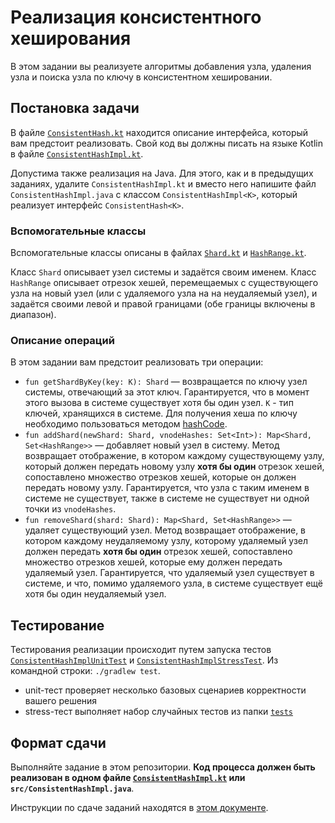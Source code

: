 # Реализация консистентного хеширования

В этом задании вы реализуете алгоритмы добавления узла, удаления узла и поиска узла по ключу в консистентном хешировании. 

## Постановка задачи

В файле [`ConsistentHash.kt`](src/ConsistentHash.kt) находится описание интерфейса, который вам предстоит реализовать.
Свой код вы должны писать на языке Kotlin в файле [`ConsistentHashImpl.kt`](src/ConsistentHashImpl.kt). 

Допустима также реализация на Java. Для этого, как и в предыдущих заданиях, удалите `ConsistentHashImpl.kt` и вместо него напишите файл
`ConsistentHashImpl.java` с классом `ConsistentHashImpl<K>`, который реализует интерфейс `ConsistentHash<K>`.

### Вспомогательные классы
Вспомогательные классы описаны в файлах [`Shard.kt`](src/Shard.kt) и [`HashRange.kt`](src/HashRange.kt).

Класс `Shard` описывает узел системы и задаётся своим именем. Класс `HashRange` описывает отрезок хешей, перемещаемых с существующего узла на новый узел
(или с удаляемого узла на на неудаляемый узел), и задаётся своими левой и правой границами (обе границы включены в диапазон). 


### Описание операций

В этом задании вам предстоит реализовать три операции:

* `fun getShardByKey(key: K): Shard` &mdash; возвращается по ключу узел системы, отвечающий за этот ключ. Гарантируется, что в момент этого вызова в системе
существует хотя бы один узел. `K` - тип ключей, хранящихся в системе. Для получения хеша по ключу необходимо пользоваться методом 
[hashCode](https://docs.oracle.com/javase/8/docs/api/java/lang/Object.html#hashCode--).
* `fun addShard(newShard: Shard, vnodeHashes: Set<Int>): Map<Shard, Set<HashRange>>` &mdash; добавляет новый узел в систему. Метод возвращает отображение,
в котором каждому существующему узлу, который должен передать новому узлу **хотя бы один** отрезок хешей, сопоставлено множество отрезков хешей,
которые он должен передать новому узлу. Гарантируется, что узла с таким именем в системе не существует, также
в системе не существует ни одной точки из `vnodeHashes`.
* `fun removeShard(shard: Shard): Map<Shard, Set<HashRange>>` &mdash; удаляет существующий узел.
Метод возвращает отображение,
в котором каждому неудаляемому узлу, которому удаляемый узел должен передать **хотя бы один** отрезок хешей, сопоставлено множество отрезков хешей,
которые ему должен передать удаляемый узел.
Гарантируется, что удаляемый узел существует в системе, и что, 
помимо удаляемого узла, в системе существует ещё хотя бы один неудаляемый узел.

## Тестирование

Тестирования реализации происходит путем запуска тестов [`ConsistentHashImplUnitTest`](test/ConsistentHashImplUnitTest.kt) и
[`ConsistentHashImplStressTest`](test/ConsistentHashImplStressTest.kt). 
Из командной строки: `./gradlew test`. 

* unit-тест проверяет несколько базовых сценариев корректности вашего решения
* stress-тест выполняет набор случайных тестов из папки [`tests`](tests)

## Формат сдачи

Выполняйте задание в этом репозитории. 
**Код процесса должен быть реализован в одном файле [`ConsistentHashImpl.kt`](src/ConsistentHashImpl.kt) или
`src/ConsistentHashImpl.java`**.

Инструкции по сдаче заданий находятся в 
[этом документе](https://docs.google.com/document/d/1GQ0OI_OBkj4kyOvhgRXfacbTI9huF4XJDMOct0Lh5og). 


